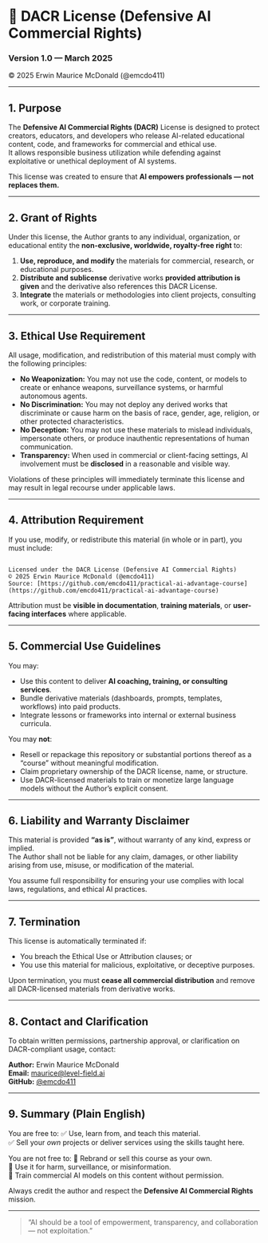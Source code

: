 # 🧾 DACR License (Defensive AI Commercial Rights)
### Version 1.0 — March 2025  
© 2025 Erwin Maurice McDonald (@emcdo411)

---

## 1. Purpose

The **Defensive AI Commercial Rights (DACR)** License is designed to protect creators, educators, and developers who release AI-related educational content, code, and frameworks for commercial and ethical use.  
It allows responsible business utilization while defending against exploitative or unethical deployment of AI systems.

This license was created to ensure that **AI empowers professionals — not replaces them.**

---

## 2. Grant of Rights

Under this license, the Author grants to any individual, organization, or educational entity the **non-exclusive, worldwide, royalty-free right** to:

1. **Use, reproduce, and modify** the materials for commercial, research, or educational purposes.  
2. **Distribute and sublicense** derivative works **provided attribution is given** and the derivative also references this DACR License.  
3. **Integrate** the materials or methodologies into client projects, consulting work, or corporate training.

---

## 3. Ethical Use Requirement

All usage, modification, and redistribution of this material must comply with the following principles:

- **No Weaponization:** You may not use the code, content, or models to create or enhance weapons, surveillance systems, or harmful autonomous agents.  
- **No Discrimination:** You may not deploy any derived works that discriminate or cause harm on the basis of race, gender, age, religion, or other protected characteristics.  
- **No Deception:** You may not use these materials to mislead individuals, impersonate others, or produce inauthentic representations of human communication.  
- **Transparency:** When used in commercial or client-facing settings, AI involvement must be **disclosed** in a reasonable and visible way.  

Violations of these principles will immediately terminate this license and may result in legal recourse under applicable laws.

---

## 4. Attribution Requirement

If you use, modify, or redistribute this material (in whole or in part), you must include:

```

Licensed under the DACR License (Defensive AI Commercial Rights)
© 2025 Erwin Maurice McDonald (@emcdo411)
Source: [https://github.com/emcdo411/practical-ai-advantage-course](https://github.com/emcdo411/practical-ai-advantage-course)

```

Attribution must be **visible in documentation**, **training materials**, or **user-facing interfaces** where applicable.

---

## 5. Commercial Use Guidelines

You may:

- Use this content to deliver **AI coaching, training, or consulting services**.  
- Bundle derivative materials (dashboards, prompts, templates, workflows) into paid products.  
- Integrate lessons or frameworks into internal or external business curricula.

You may **not**:

- Resell or repackage this repository or substantial portions thereof as a “course” without meaningful modification.  
- Claim proprietary ownership of the DACR license, name, or structure.  
- Use DACR-licensed materials to train or monetize large language models without the Author’s explicit consent.

---

## 6. Liability and Warranty Disclaimer

This material is provided **“as is”**, without warranty of any kind, express or implied.  
The Author shall not be liable for any claim, damages, or other liability arising from use, misuse, or modification of the material.

You assume full responsibility for ensuring your use complies with local laws, regulations, and ethical AI practices.

---

## 7. Termination

This license is automatically terminated if:

- You breach the Ethical Use or Attribution clauses; or  
- You use this material for malicious, exploitative, or deceptive purposes.

Upon termination, you must **cease all commercial distribution** and remove all DACR-licensed materials from derivative works.

---

## 8. Contact and Clarification

To obtain written permissions, partnership approval, or clarification on DACR-compliant usage, contact:

**Author:** Erwin Maurice McDonald  
**Email:** maurice@level-field.ai  
**GitHub:** [@emcdo411](https://github.com/emcdo411)

---

## 9. Summary (Plain English)

You are free to:
✅ Use, learn from, and teach this material.  
✅ Sell your *own* projects or deliver services using the skills taught here.  

You are not free to:
🚫 Rebrand or sell this course as your own.  
🚫 Use it for harm, surveillance, or misinformation.  
🚫 Train commercial AI models on this content without permission.  

Always credit the author and respect the **Defensive AI Commercial Rights** mission.

---

> “AI should be a tool of empowerment, transparency, and collaboration — not exploitation.”
```
